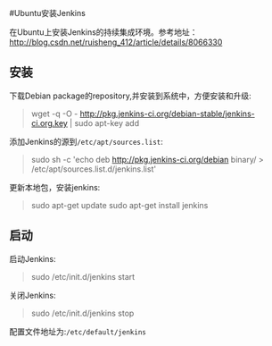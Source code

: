 #Ubuntu安装Jenkins

在Ubuntu上安装Jenkins的持续集成环境。参考地址：http://blog.csdn.net/ruisheng_412/article/details/8066330

## 安装

下载Debian package的repository,并安装到系统中，方便安装和升级:
>wget -q -O - http://pkg.jenkins-ci.org/debian-stable/jenkins-ci.org.key | sudo apt-key add

添加Jenkins的源到`/etc/apt/sources.list`:

>sudo sh -c 'echo deb http://pkg.jenkins-ci.org/debian binary/ > /etc/apt/sources.list.d/jenkins.list'  

更新本地包，安装jenkins:
>sudo apt-get update
>sudo apt-get install jenkins

## 启动
启动Jenkins:
>sudo /etc/init.d/jenkins start

关闭Jenkins:

>sudo /etc/init.d/jenkins stop

配置文件地址为:`/etc/default/jenkins`



